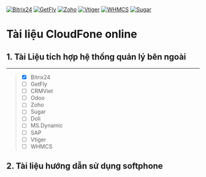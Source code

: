 [![Bitrix24](https://img.shields.io/badge/Bitrix24-integrated-blue.svg)](https://cloudfone.vn)
[![GetFly](https://img.shields.io/badge/GetFly-integrated-blue.svg)](https://cloudfone.vn)
[![Zoho](https://img.shields.io/badge/Zoho-integrated-blue.svg)](https://cloudfone.vn)
[![Vtiger](https://img.shields.io/badge/Vtiger-integrated-blue.svg)](https://cloudfone.vn)
[![WHMCS](https://img.shields.io/badge/WHMCS-integrated-blue.svg)](https://cloudfone.vn)
[![Sugar](https://img.shields.io/badge/Sugar-integrated-blue.svg)](https://cloudfone.vn)
# Tài liệu CloudFone online

##  1. Tài Liệu tích hợp hệ thống quản lý bên ngoài
 
---

> - [x] Bitrix24
> - [ ] GetFly
> - [ ] CRMViet
> - [ ] Odoo
> - [ ] Zoho
> - [ ] Sugar
> - [ ] Doli
> - [ ] MS.Dynamic
> - [ ] SAP
> - [ ] Vtiger
> - [ ] WHMCS

## 2. Tài liệu hướng dẫn sử dụng softphone 

